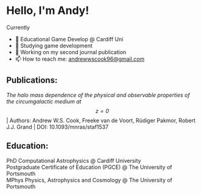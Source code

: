 # Hello, I'm Andy!

Currently
- 🔭 Educational Game Develop @ Cardiff Uni
- 🌱 Studying game development
- 🤔 Working on my second journal publication
- 📫 How to reach me: andrewwscook96@gmail.com

## Publications:
_The halo mass dependence of the physical and observable properties of the circumgalactic medium at $$z=0$$_ | Authors: Andrew W.S. Cook, Freeke van de Voort, Rüdiger Pakmor, Robert J.J. Grand | DOI: 10.1093/mnras/staf1537

## Education:

PhD Computational Astrophysics @ Cardiff University\
Postgraduate Certificate of Education (PGCE) @ The University of Portsmouth\
MPhys Physics, Astrophysics and Cosmology @ The University of Portsmouth

